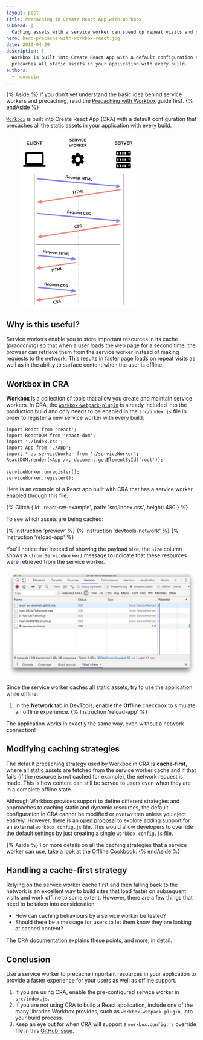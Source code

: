 ```yaml
---
layout: post
title: Precaching in Create React App with Workbox
subhead: |
  Caching assets with a service worker can speed up repeat visits and provide offline support. Workbox makes this easy and is included in Create React App by default.
hero: hero-precache-with-workbox-react.jpg
date: 2019-04-29
description: |
  Workbox is built into Create React App with a default configuration that
  precaches all static assets in your application with every build.
authors:
  - houssein
---
```


{% Aside %}
  If you don't yet understand the basic idea behind service workers and
  precaching, read the [Precaching with Workbox](/precache-with-workbox) guide
  first.
{% endAside %}

[`Workbox`](https://developers.google.com/web/tools/workbox/) is built into
Create React App (CRA) with a default configuration that precaches all the
static assets in your application with every build.

<figure class="w-figure w-figure--inline-right">
  <img src="./service-workers.png" width="300" alt="Requests/responses with service worker">
</figure>

## Why is this useful?

Service workers enable you to store important resources in its cache
(_precaching_) so that when a user loads the web page for a second time, the
browser can retrieve them from the service worker instead of making requests to
the network. This results in faster page loads on repeat visits as well as in the
ability to surface content when the user is offline.

## Workbox in CRA

**Workbox** is a collection of tools that allow you create and maintain service
workers. In CRA, the
[`workbox-webpack-plugin`](https://developers.google.com/web/tools/workbox/modules/workbox-webpack-plugin)
is already included into the production build and only needs to be enabled in
the `src/index.js` file in order to register a new service worker with every
build:

```js/8/7
import React from 'react';
import ReactDOM from 'react-dom';
import './index.css';
import App from './App';
import * as serviceWorker from './serviceWorker';
ReactDOM.render(<App />, document.getElementById('root'));

serviceWorker.unregister();
serviceWorker.register();
```

Here is an example of a React app built with CRA that has a service worker enabled through this file:

{% Glitch {
  id: 'react-sw-example',
  path: 'src/index.css',
  height: 480
} %}

To see which assets are being cached:

{% Instruction 'preview' %}
{% Instruction 'devtools-network' %}
{% Instruction 'reload-app' %}

You'll notice that instead of showing the payload size, the `Size` column shows
a `(from ServiceWorker)` message to indicate that these resources were retrieved
from the service worker.

<img class="w-screenshot w-screenshot--filled" src="./network-requests-sw.png" alt="Network requests with a service worker">

Since the service worker caches all static assets, try to use the application
while offline:

1.  In the **Network** tab in DevTools, enable the **Offline** checkbox to
   simulate an offline experience.
{% Instruction 'reload-app' %}

The application works in exactly the same way, even without a network
connection!

## Modifying caching strategies

The default precaching strategy used by Workbox in CRA is **cache-first**, where
all static assets are fetched from the service worker cache and if that fails
(if the resource is not cached for example), the network request is made. This
is how content can still be served to users even when they are in a complete
offline state.

Although Workbox provides support to define different strategies and approaches
to caching static and dynamic resources, the default configuration in CRA cannot
be modified or overwritten unless you eject entirely. However, there is an
[open proposal](https://github.com/facebook/create-react-app/issues/5359)
to explore adding support for an external `workbox.config.js` file. This
would allow developers to override the default settings by just creating a
single `workbox.config.js` file.

{% Aside %}
For more details on all the caching strategies that a service worker can use,
take a look at the
[Offline Cookbook](https://developers.google.com/web/fundamentals/instant-and-offline/offline-cookbook/).
{% endAside %}

## Handling a cache-first strategy

Relying on the service worker cache first and then falling back to the network
is an excellent way to build sites that load faster on subsequent visits and
work offline to some extent. However, there are a few things that need to
be taken into consideration:

+  How can caching behaviours by a service worker be tested?
+  Should there be a message for users to let them know they are looking at
   cached content?

[The CRA
documentation](https://facebook.github.io/create-react-app/docs/making-a-progressive-web-app#offline-first-considerations)
explains these points, and more, in detail.

## Conclusion

Use a service worker to precache important resources in your application to
provide a faster experience for your users as well as offline support.

1. If you are using CRA, enable the pre-configured service worker in
   `src/index.js`.
2. If you are not using CRA to build a React application, include one of the
   many libraries Workbox provides, such as `workbox-webpack-plugin`, into your
   build process.
3. Keep an eye out for when CRA will support a `workbox.config.js` override file
   in this
   [GitHub issue](https://github.com/facebook/create-react-app/issues/5359).
